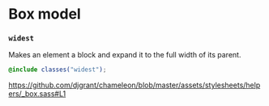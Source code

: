 # Box model

### `widest`

Makes an element a block and expand it to the full width of its parent.

```scss
@include classes("widest");
```

https://github.com/djgrant/chameleon/blob/master/assets/stylesheets/helpers/_box.sass#L1